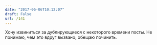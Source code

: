 ```yaml
---
date: "2017-06-06T10:12:07"
draft: False
url: /141
---
```


Хочу извиниться за дублирующиеся с некоторого времени посты. Не понимаю, чем это вдруг вызвано, обещаю починить.
